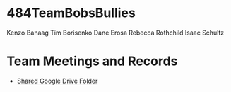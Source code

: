 # 484TeamBobsBullies
Kenzo Banaag
Tim Borisenko
Dane Erosa
Rebecca Rothchild
Isaac Schultz

# Team Meetings and Records
* [Shared Google Drive Folder](https://drive.google.com/drive/folders/1EVjfKT3Mp5qEZ30nHGDYmVxo4dSZ5dGO?usp=sharing)